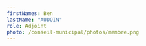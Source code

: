 ```yaml
---
firstNames: Ben
lastName: "AUDOIN"
role: Adjoint
photo: /conseil-municipal/photos/membre.png
---
```

